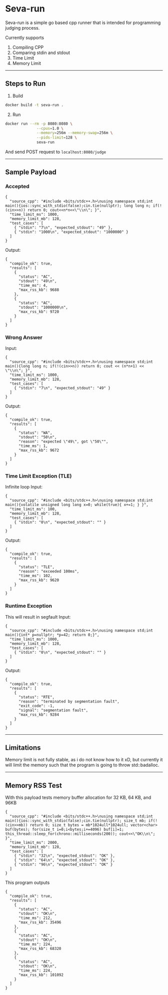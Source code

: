 # Seva-run 

Seva-run is a simple go based cpp runner that is intended for programming judging process.

Currently supports 
1. Compiling CPP
2. Comparing stdin and stdout
3. Time Limit
4. Memory Limit

---
## Steps to Run

1. Build
```sh
docker build -t seva-run .
```

2. Run
```sh
docker run --rm -p 8080:8080 \
              --cpus=1.0 \
              --memory=256m --memory-swap=256m \
              --pids-limit=128 \
              seva-run
```

And send POST request to `localhost:8080/judge`

---
## Sample Payload


### Accepted
```
{
  "source_cpp": "#include <bits/stdc++.h>\nusing namespace std;int main(){ios::sync_with_stdio(false);cin.tie(nullptr); long long n; if(!(cin>>n)) return 0; cout<<n*n<<\"\\n\"; }",
  "time_limit_ms": 1000,
  "memory_limit_mb": 128,
  "test_cases": [
    { "stdin": "7\n", "expected_stdout": "49" },
    { "stdin": "1000\n", "expected_stdout": "1000000" }
  ]
}
```
Output:
```
{
  "compile_ok": true,
  "results": [
    {
      "status": "AC",
      "stdout": "49\n",
      "time_ms": 4,
      "max_rss_kb": 9688
    },
    {
      "status": "AC",
      "stdout": "1000000\n",
      "max_rss_kb": 9720
    }
  ]
}
```

### Wrong Answer
Input:
```
{
  "source_cpp": "#include <bits/stdc++.h>\nusing namespace std;int main(){long long n; if(!(cin>>n)) return 0; cout << (n*n+1) << \"\\n\"; }",
  "time_limit_ms": 1000,
  "memory_limit_mb": 128,
  "test_cases": [
    { "stdin": "7\n", "expected_stdout": "49" }
  ]
}
```
Output:
```
{
  "compile_ok": true,
  "results": [
    {
      "status": "WA",
      "stdout": "50\n",
      "reason": "expected \"49\", got \"50\"",
      "time_ms": 1,
      "max_rss_kb": 9672
    }
  ]
}
```



### Time Limit Exception (TLE)
Infinite loop
Input:
```
{
  "source_cpp": "#include <bits/stdc++.h>\nusing namespace std;int main(){volatile unsigned long long x=0; while(true){ x+=1; } }",
  "time_limit_ms": 100,
  "memory_limit_mb": 128,
  "test_cases": [
    { "stdin": "0\n", "expected_stdout": "" }
  ]
}
```
Output:
```
{
  "compile_ok": true,
  "results": [
    {
      "status": "TLE",
      "reason": "exceeded 100ms",
      "time_ms": 102,
      "max_rss_kb": 9620
    }
  ]
}
```



### Runtime Exception 
This will result in segfault
Input:
```
{
  "source_cpp": "#include <bits/stdc++.h>\nusing namespace std;int main(){int* p=nullptr; *p=42; return 0;}",
  "time_limit_ms": 1000,
  "memory_limit_mb": 128,
  "test_cases": [
    { "stdin": "0\n", "expected_stdout": "" }
  ]
}
```
Output:
```
{
  "compile_ok": true,
  "results": [
    {
      "status": "RTE",
      "reason": "terminated by segmentation fault",
      "exit_code": -1,
      "signal": "segmentation fault",
      "max_rss_kb": 9284
    }
  ]
}
```

---

## Limitations
Memory limit is not fully stable, as i do not know how to it xD, but currently it will limit the memory such that the program is going to throw std::badalloc.

---
## Memory RSS Test

With this payload tests memory buffer allocation for 32 KB, 64 KB, and 96KB
```
{
  "source_cpp": "#include <bits/stdc++.h>\nusing namespace std;int main(){ios::sync_with_stdio(false);cin.tie(nullptr); size_t mb; if(!(cin>>mb)) return 0; size_t bytes = mb*1024ull*1024ull; vector<char> buf(bytes); for(size_t i=0;i<bytes;i+=4096) buf[i]=1; this_thread::sleep_for(chrono::milliseconds(200)); cout<<\"OK\\n\"; }",
  "time_limit_ms": 2000,
  "memory_limit_mb": 128,
  "test_cases": [
    { "stdin": "32\n", "expected_stdout": "OK" },
    { "stdin": "64\n", "expected_stdout": "OK" },
    { "stdin": "96\n", "expected_stdout": "OK" }
  ]
}
```

This program outputs
```
{
  "compile_ok": true,
  "results": [
    {
      "status": "AC",
      "stdout": "OK\n",
      "time_ms": 212,
      "max_rss_kb": 35496
    },
    {
      "status": "AC",
      "stdout": "OK\n",
      "time_ms": 224,
      "max_rss_kb": 68320
    },
    {
      "status": "AC",
      "stdout": "OK\n",
      "time_ms": 224,
      "max_rss_kb": 101092
    }
  ]
}
```
